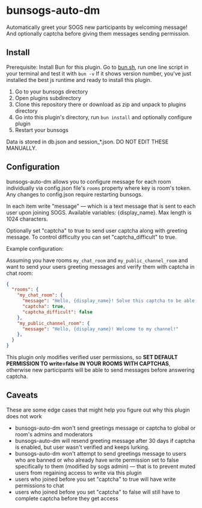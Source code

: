 # bunsogs-auto-dm

Automatically greet your SOGS new participants by welcoming message! And optionally captcha before giving them messages sending permission.

## Install

Prerequisite: Install Bun for this plugin. Go to [bun.sh](https://bun.sh), run one line script in your terminal and test it with `bun -v` If it shows version number, you've just installed the best js runtime and ready to install this plugin.

1. Go to your bunsogs directory
2. Open plugins subdirectory
3. Clone this repository there or download as zip and unpack to plugins directory
4. Go into this plugin's directory, run `bun install` and optionally configure plugin
5. Restart your bunsogs

Data is stored in db.json and session_*.json. DO NOT EDIT THESE MANUALLY.

## Configuration

bunsogs-auto-dm allows you to configure message for each room individually via config.json file's `rooms` property where key is room's token. Any changes to config.json require restarting bunsogs.

In each item write "message" — which is a text message that is sent to each user upon joining SOGS. Available variables: {display_name}. Max length is 1024 characters.

Optionally set "captcha" to true to send user captcha along with greeting message. To control difficulty you can set "captcha_difficult" to true.

Example configuration:

Assuming you have rooms `my_chat_room` and `my_public_channel_room` and want to send your users greeting messages and verify them with captcha in chat room:

```json
{
  "rooms": {
    "my_chat_room": {
      "message": "Hello, {display_name}! Solve this captcha to be able to send messages in our room!",
      "captcha": true,
      "captcha_difficult": false
    },
    "my_public_channel_room": {
      "message": "Hello, {display_name}! Welcome to my channel!"
    },
  }
}
```

This plugin only modifies verified user permissions, so **SET DEFAULT PERMISSION TO write=false IN YOUR ROOMS WITH CAPTCHAS**, otherwise new participants will be able to send messages before answering captcha.

## Caveats

These are some edge cases that might help you figure out why this plugin does not work

- bunsogs-auto-dm won't send greetings message or captcha to global or room's admins and moderators
- bunsogs-auto-dm will resend greeting message after 30 days if captcha is enabled, but user wasn't verified and keeps lurking.
- bunsogs-auto-dm won't attempt to send greetings message to users who are banned or who already have write permission set to false specifically to them (modified by sogs admin) — that is to prevent muted users from regaining access to write via this plugin
- users who joined before you set "captcha" to true will have write permissions to chat
- users who joined before you set "captcha" to false will still have to complete captcha before they get access